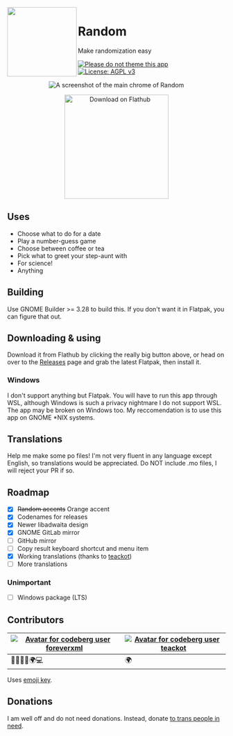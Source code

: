 <img align="left" style="vertical-align: middle;" width="160" height="160" src="https://codeberg.org/foreverxml/random/raw/branch/main/data/icon.png">

# Random
Make randomization easy

[![Please do not theme this app](https://stopthemingmy.app/badge.svg)](https://stopthemingmy.app) [![License: AGPL v3](https://img.shields.io/badge/License-AGPL%20v3-blue.svg)](https://codeberg.org/foreverxml/random/src/branch/main/COPYING)

<p align="center"><img alt="A screenshot of the main chrome of Random" src="https://codeberg.org/foreverxml/random/raw/branch/main/screenshots/number.png" /></p>

<p align="center"><a href='https://flathub.org/apps/details/page.codeberg.foreverxml.Random'><img width='240' alt='Download on Flathub' src='https://flathub.org/assets/badges/flathub-badge-en.png'/></a></p>

## Uses
- Choose what to do for a date
- Play a number-guess game
- Choose between coffee or tea
- Pick what to greet your step-aunt with
- For science!
- Anything
## Building
Use GNOME Builder >= 3.28 to build this. If you don't want it in Flatpak, you can figure that out.
## Downloading & using
Download it from Flathub by clicking the really big button above, or head on over to the [Releases](https://codeberg.org/foreverxml/random/releases) page and grab the latest Flatpak, then install it.
### Windows
I don't support anything but Flatpak. You will have to run this app through WSL, although Windows is such a privacy nightmare I do not support WSL. The app may be broken on Windows too. My reccomendation is to use this app on GNOME *NIX systems.
## Translations
Help me make some po files! I'm not very fluent in any language except English, so translations would be appreciated. Do NOT include .mo files, I will reject your PR if so.
## Roadmap
- [x] ~~Random accents~~ Orange accent
- [x] Codenames for releases
- [x] Newer libadwaita design
- [x] GNOME GitLab mirror
- [ ] GitHub mirror
- [ ] Copy result keyboard shortcut and menu item
- [x] Working translations (thanks to [teackot](https://codeberg.org/teackot))
- [ ] More translations
### Unimportant
- [ ] Windows package (LTS)
## Contributors
[![Avatar for codeberg user foreverxml](https://codeberg.org/avatars/4c7e2bd23686887461866119ce0285d8?size=500)](https://codeberg.org/foreverxml)|[![Avatar for codeberg user teackot](https://codeberg.org/avatars/f67529aade56ea65c1b260770485d969?size=500)](https://codeberg.org/teackot)|
---|---
🎨🤔🚧👀🌍💻|🌍

Uses [emoji key](https://allcontributors.org/docs/en/emoji-key).
## Donations
I am well off and do not need donations. Instead, donate [to trans people in need](https://nitter.snopyta.org/search?q=%23TransCrowdFund).